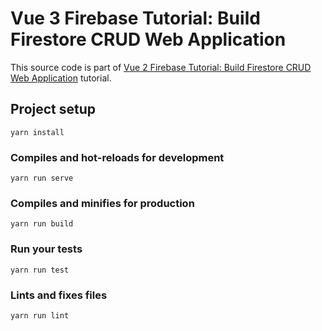 # Vue 3 Firebase Tutorial: Build Firestore CRUD Web Application

This source code is part of [Vue 2 Firebase Tutorial: Build Firestore CRUD Web Application](https://www.djamware.com/post/5bc9313680aca7466989441e/vue-3-firebase-tutorial-build-firestore-crud-web-application) tutorial.

## Project setup
```
yarn install
```

### Compiles and hot-reloads for development
```
yarn run serve
```

### Compiles and minifies for production
```
yarn run build
```

### Run your tests
```
yarn run test
```

### Lints and fixes files
```
yarn run lint
```
